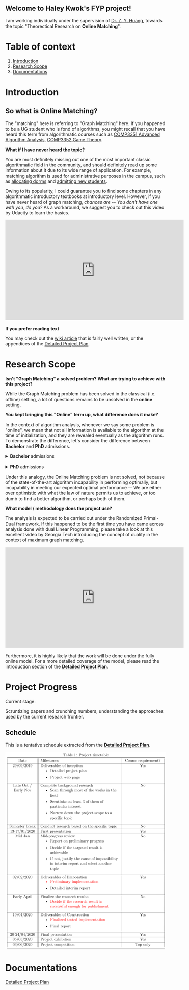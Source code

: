 ## Welcome to Haley Kwok's FYP project!

I am working individually under the supervision of [Dr. Z. Y. Huang](https://i.cs.hku.hk/~zhiyi/), towards the topic "Theorectical Research on **Online Matching**".

# Table of context
1. [Introduction](#introduction)
2. [Research Scope](#research-scope)
3. [Documentations](#documentations)

# Introduction
## So what is **Online Matching**?

The "matching" here is referring to "Graph Matching" here. If you happened to be a UG student who is fond of algorithms, you might recall that you have heard this term from algorithmatic courses such as [COMP3351 Advanced Algorithm Analysis](https://www.cs.hku.hk/index.php/programmes/course-offered?infile=2018/comp3351.html), [COMP3352 Game Theory](https://www.cs.hku.hk/index.php/programmes/course-offered?infile=2019/comp3352.html).

**What if I have never heard the topic?**

You are most definitely missing out one of the most important classic algorithmatic field in the community, and should definitely read up some information about it due to its wide range of application. For example, matching algorithm is used for administrative purposes in the campus, such as [allocating dorms](http://timroughgarden.org/f13/l/l10.pdf) and [admitting new students](https://www.youtube.com/watch?v=xYkiCtlALHA).

Owing to its popularity, I could guarantee you to find some chapters in any algorithmatic introductory textbooks at introductory level. However, if you have never heard of graph matching, _chances are -- You don't have one with you, do you?_ As a workaround, we suggest you to check out this video by Udacity to learn the basics. 

<iframe width="560" height="315" src="https://www.youtube.com/embed/bOJC93XxoFc" frameborder="0" allow="autoplay; encrypted-media" allowfullscreen></iframe>

**If you prefer reading text**

You may check out the [wiki article](https://en.wikipedia.org/wiki/Matching_(graph_theory)) that is fairly well written, or the appendices of the [Detailed Project Plan](#documentations).

# Research Scope

**Isn't "Graph Matching" a solved problem? What are trying to achieve with this project?**

While the Graph Matching problem has been solved in the classical (i.e. offline) setting, a lot of questions remains to be unsolved in the **online** setting.

**You kept bringing this "Online" term up, what difference does it make?**

In the context of algorithm analysis, whenever we say some problem is "online", we mean that not all information is available to the algorithm at the time of initialization, and they are revealed eventually as the algorithm runs. To demonstrate the difference, let's consider the difference between **Bachelor** and **PhD** admissions.

<details>
  <summary> <strong>Bachelor</strong> admissions </summary>
  
  <strong>Bachelor</strong> degree offers are handed out on a yearly basis. The JUPAS system gathers all the information before it makes an informed decision, such as slots offered by each degree programme, applicants' preferences and their public examination transcripts. Just as what good ol' Uncle John prooooobably said, "<em>With perfect information comes perfect solution</em>".

<p>
  <img src="public/img/jupas.png" alt="jupas"/>
  <span style="font-family:Consolas; font-size:0.8em; display: block; color: #8e8e8e; text-align: center;">The JUPAS office collects all information before making an informed decision</span>
</p>

  This offline matching problem is said to be "solved", because the algorithm is capable of deriving an optimal solution, given full information on initialization.
</details>
<br/>
<details>
  <summary> <strong>PhD</strong> admissions </summary>

  On the other hand, <strong>PhD</strong> applications are handled in a rolling basis in HKU CS. After the department opens for Phd applications on September, applications begin to flood in throughout the year. If the professors were to handle the admission only after the application process is closed on May, there is simply no hope for them to go through all of them, and students may have already accepted some other institutions offer instead. 
  
<p>
  <img src="public/img/phd.png" alt="phd"/>
  <span style="font-family:Consolas; font-size:0.8em; display: block; color: #8e8e8e; text-align: center;">The department has to handle applications whenever they come in</span>
</p>

  To keep the students interested (<em>and professors away from overworking</em>), the office clears the application pool periodically and hands out offers. As a tradeoff, the department does not always admit the best applicants as they don't have information on all potential applicants when they made the decision -- Maybe they ran out of slots by the time a strong candidate applied, or they rejected the strong candidate with the hope that the next Einstein will make his application on April, <em>who never showed up in reality</em>.
</details>

Under this analogy, the Online Matching problem is not solved, not because of the state-of-the-art algorithm incapability in performing optimally, but incapability in meeting our expected optimal performance -- We are either over optimistic with what the law of nature permits us to achieve, or too dumb to find a better algorithm, or perhaps both of them.

**What model / methodology does the project use?**

The analysis is expected to be carried out under the Randomized Primal-Dual framework. If this happened to be the first time you have came across analysis done with dual Linear Programming, please take a look at this excellent video by Georgia Tech introducing the concept of duality in the context of maximum graph matching.

<iframe width="560" height="315" src="https://www.youtube.com/embed/ULI8fJoiG_c" frameborder="0" allow="autoplay; encrypted-media" allowfullscreen></iframe>

Furthermore, it is highly likely that the work will be done under the fully online model. For a more detailed coverage of the model, please read the introduction section of the [**Detailed Project Plan**](#documentations).

# Project Progress

Current stage: 

Scruntizing papers and crunching numbers, understanding the approaches used by the current research frontier.

## Schedule

This is a tentative schedule extracted from the [**Detailed Project Plan**](#documentations).

<img src="public/img/schedule.png" alt="schedule"/>

# Documentations

[Detailed Project Plan](public/doc/Project_plan.pdf?raw=true)
